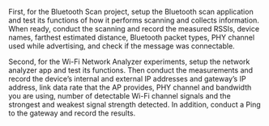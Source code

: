 First, for the Bluetooth Scan project, setup
the Bluetooth scan application and test its functions of how it performs
scanning and collects information. When ready, conduct the scanning and record the
measured RSSIs, device names, farthest estimated distance, Bluetooth packet
types, PHY channel used while advertising, and check if the message was
connectable.

Second, for the Wi-Fi Network Analyzer experiments,
setup the network analyzer app and test its functions. Then conduct the
measurements and record the device’s internal and external IP addresses and
gateway’s IP address, link data rate that the AP provides, PHY channel and
bandwidth you are using, number of detectable Wi-Fi channel signals and the
strongest and weakest signal strength detected. In addition, conduct a Ping to
the gateway and record the results. 
